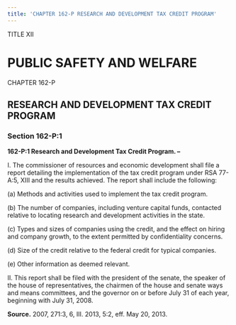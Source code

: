 ```yaml
---
title: 'CHAPTER 162-P RESEARCH AND DEVELOPMENT TAX CREDIT PROGRAM'
---
```


TITLE XII
                                             
PUBLIC SAFETY AND WELFARE
=========================

CHAPTER 162-P
                                             
RESEARCH AND DEVELOPMENT TAX CREDIT PROGRAM
-------------------------------------------

### Section 162-P:1

 **162-P:1 Research and Development Tax Credit Program. –**
                                             
 I. The commissioner of resources and economic development shall file
a report detailing the implementation of the tax credit program under
RSA 77-A:5, XIII and the results achieved. The report shall include the
following:
                                             
 (a) Methods and activities used to implement the tax credit
program.
                                             
 (b) The number of companies, including venture capital funds,
contacted relative to locating research and development activities in
the state.
                                             
 (c) Types and sizes of companies using the credit, and the effect
on hiring and company growth, to the extent permitted by confidentiality
concerns.
                                             
 (d) Size of the credit relative to the federal credit for typical
companies.
                                             
 (e) Other information as deemed relevant.
                                             
 II. This report shall be filed with the president of the senate, the
speaker of the house of representatives, the chairmen of the house and
senate ways and means committees, and the governor on or before July 31
of each year, beginning with July 31, 2008.

**Source.** 2007, 271:3, 6, III. 2013, 5:2, eff. May 20, 2013.
